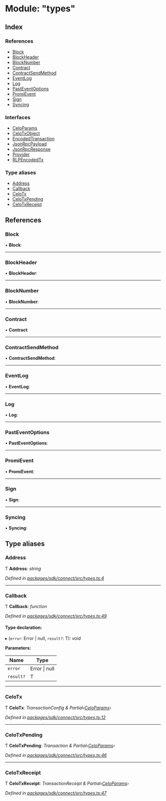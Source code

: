 # Module: "types"

## Index

### References

* [Block](_types_.md#block)
* [BlockHeader](_types_.md#blockheader)
* [BlockNumber](_types_.md#blocknumber)
* [Contract](_types_.md#contract)
* [ContractSendMethod](_types_.md#contractsendmethod)
* [EventLog](_types_.md#eventlog)
* [Log](_types_.md#log)
* [PastEventOptions](_types_.md#pasteventoptions)
* [PromiEvent](_types_.md#promievent)
* [Sign](_types_.md#sign)
* [Syncing](_types_.md#syncing)

### Interfaces

* [CeloParams](../interfaces/_types_.celoparams.md)
* [CeloTxObject](../interfaces/_types_.celotxobject.md)
* [EncodedTransaction](../interfaces/_types_.encodedtransaction.md)
* [JsonRpcPayload](../interfaces/_types_.jsonrpcpayload.md)
* [JsonRpcResponse](../interfaces/_types_.jsonrpcresponse.md)
* [Provider](../interfaces/_types_.provider.md)
* [RLPEncodedTx](../interfaces/_types_.rlpencodedtx.md)

### Type aliases

* [Address](_types_.md#address)
* [Callback](_types_.md#callback)
* [CeloTx](_types_.md#celotx)
* [CeloTxPending](_types_.md#celotxpending)
* [CeloTxReceipt](_types_.md#celotxreceipt)

## References

###  Block

• **Block**:

___

###  BlockHeader

• **BlockHeader**:

___

###  BlockNumber

• **BlockNumber**:

___

###  Contract

• **Contract**:

___

###  ContractSendMethod

• **ContractSendMethod**:

___

###  EventLog

• **EventLog**:

___

###  Log

• **Log**:

___

###  PastEventOptions

• **PastEventOptions**:

___

###  PromiEvent

• **PromiEvent**:

___

###  Sign

• **Sign**:

___

###  Syncing

• **Syncing**:

## Type aliases

###  Address

Ƭ **Address**: *string*

*Defined in [packages/sdk/connect/src/types.ts:4](https://github.com/medhak1/celo-monorepo/blob/master/packages/sdk/connect/src/types.ts#L4)*

___

###  Callback

Ƭ **Callback**: *function*

*Defined in [packages/sdk/connect/src/types.ts:49](https://github.com/medhak1/celo-monorepo/blob/master/packages/sdk/connect/src/types.ts#L49)*

#### Type declaration:

▸ (`error`: Error | null, `result?`: T): *void*

**Parameters:**

Name | Type |
------ | ------ |
`error` | Error &#124; null |
`result?` | T |

___

###  CeloTx

Ƭ **CeloTx**: *TransactionConfig & Partial‹[CeloParams](../interfaces/_types_.celoparams.md)›*

*Defined in [packages/sdk/connect/src/types.ts:12](https://github.com/medhak1/celo-monorepo/blob/master/packages/sdk/connect/src/types.ts#L12)*

___

###  CeloTxPending

Ƭ **CeloTxPending**: *Transaction & Partial‹[CeloParams](../interfaces/_types_.celoparams.md)›*

*Defined in [packages/sdk/connect/src/types.ts:46](https://github.com/medhak1/celo-monorepo/blob/master/packages/sdk/connect/src/types.ts#L46)*

___

###  CeloTxReceipt

Ƭ **CeloTxReceipt**: *TransactionReceipt & Partial‹[CeloParams](../interfaces/_types_.celoparams.md)›*

*Defined in [packages/sdk/connect/src/types.ts:47](https://github.com/medhak1/celo-monorepo/blob/master/packages/sdk/connect/src/types.ts#L47)*
